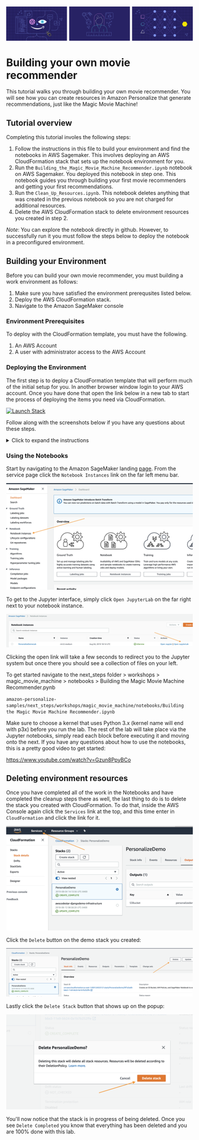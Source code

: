 ![banner](static/imgs/MagicMovieMachine_banner.png)
# Building your own movie recommender
This tutorial walks you through building your own movie recommender.
You will see how you can create resources in Amazon Personalize that generate recommendations, just like the Magic Movie Machine!

## Tutorial overview
Completing this tutorial involes the following steps:

1. Follow the instructions in this file to build your environment and find the notebooks in AWS Sagemaker. This involves deploying an AWS CloudFormation stack that sets up the notebook environment for you.
2. Run the `Building_the_Magic_Movie_Machine_Recommender.ipynb` notebook on AWS Sagemaker. You deployed this notebook in step one. This notebook guides you through building your first movie recommenders and getting your first recommendations.
3. Run the `Clean_Up_Resources.ipynb`. This notebook deletes anything that was created in the previous notebook so you are not charged for additional resources. 
4. Delete the AWS CloudFormation stack to delete environment resources you created in step 2.

*Note*: You can explore the notebook directly in github. However, to successfully run it you must follow the steps below to deploy the notebook in a preconfigured environment.

## Building your Environment 
Before you can build your own movie recommender, you must building a work environment as follows:

1. Make sure you have satisfied the environment prerequsites listed below.
2. Deploy the AWS CloudFormation stack.
3. Navigate to the Amazon SageMaker console 

### Environment Prerequisites

To deploy with the CloudFormation template, you must have the following.

1. An AWS Account
2. A user with administrator access to the AWS Account

### Deploying the Environment

The first step is to deploy a CloudFormation template that will perform much of the initial setup for you. In another browser window login to your AWS account. Once you have done that open the link below in a new tab to start the process of deploying the items you need via CloudFormation.

[![Launch Stack](https://s3.amazonaws.com/cloudformation-examples/cloudformation-launch-stack.png)](https://console.aws.amazon.com/cloudformation/home#/stacks/new?stackName=PersonalizeDemo&templateURL=https://amazon-personalize-github-samples.s3.amazonaws.com/PersonalizeDemo.yaml)

Follow along with the screenshots below if you have any questions about these steps.

<details>
  <summary>Click to expand the instructions</summary>
  
### Using the AWS CloudFormation Wizard

Start by clicking `Next` at the bottom like shown:

![StackWizard](static/imgs/img1.png)

In the next page you need to provide a unique S3 bucket name for your file storage, it is recommended to simply add your first name and last name to the end of the default option as shown below, after that update click `Next` again.

![StackWizard2](static/imgs/img3.png)

This page is a bit longer so scroll to the bottom to click `Next`.

![StackWizard3](static/imgs/img4.png)

Again scroll to the bottom, check the box to enable the template to create new IAM resources and then click `Create Stack`.

![StackWizard4](static/imgs/img5.png)

For a few minutes CloudFormation will be creating the resources described above on your behalf it will look like this while it is provisioning:

![StackWizard5](static/imgs/img6.png)

Once it has completed you'll see green text like below indicating that the work has been completed:

![StackWizard5](static/imgs/img7.png)

Now that you have your environment created, you need to save the name of your S3 bucket for future use, you can find it by clicking on the `Outputs` tab and then looking for the resource `S3Bucket`, once you find it copy and paste it to a text file for the time being.


</details>


### Using the Notebooks

Start by navigating to the Amazon SageMaker landing [page](https://console.aws.amazon.com/sagemaker/home). From the service page click the `Notebook Instances` link on the far left menu bar.

![StackWizard5](static/imgs/img10.png)

To get to the Jupyter interface, simply click `Open JupyterLab` on the far right next to your notebook instance.

![StackWizard5](static/imgs/img11.png)

Clicking the open link will take a few seconds to redirect you to the Jupyter system but once there you should see a collection of files on your left. 

To get started navigate to the next_steps folder > workshops > magic_movie_machine > notebooks > Building the Magic Movie Machine Recommender.pynb

`amazon-personalize-samples/next_steps/workshops/magic_movie_machine/notebooks/Building the Magic Movie Machine Recommender.ipynb`


Make sure to choose a kernel that uses Python 3.x (kernel name will end with p3x) before you run the lab. The rest of the lab will take place via the Jupyter notebooks, simply read each block before executing it and moving onto the next. If you have any questions about how to use the notebooks, this is a pretty good video to get started:

https://www.youtube.com/watch?v=Gzun8PpyBCo

## Deleting environment resources

Once you have completed all of the work in the Notebooks and have completed the cleanup steps there as well, the last thing to do is to delete the stack you created with CloudFormation. To do that, inside the AWS Console again click the `Services` link at the top, and this time enter in `CloudFormation` and click the link for it.

![StackWizard5](static/imgs/img9.png)

Click the `Delete` button on the demo stack you created:

![StackWizard5](static/imgs/img13.png)

Lastly click the `Delete Stack` button that shows up on the popup:

![StackWizard5](static/imgs/img14.png)

You'll now notice that the stack is in progress of being deleted. Once you see `Delete Completed` you know that everything has been deleted and you are 100% done with this lab.

